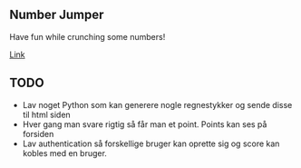 ## Number Jumper 

Have fun while crunching some numbers! 

[Link](node-express-env.eba-4hpmkskg.us-east-2.elasticbeanstalk.com)




## TODO

- Lav noget Python som kan generere nogle regnestykker og sende disse til html siden 
- Hver gang man svare rigtig så får man et point. Points kan ses på forsiden 
- Lav authentication så forskellige bruger kan oprette sig og score kan kobles med en bruger. 
